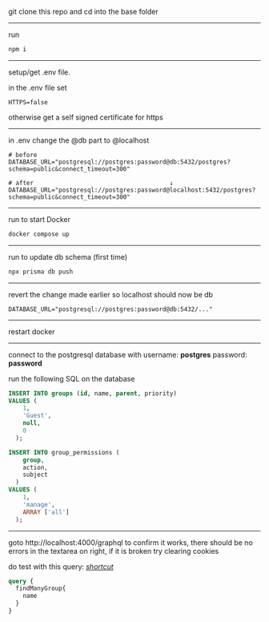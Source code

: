 git clone this repo and cd into the base folder

<hr>

run 
```bash
npm i
```

<hr>

setup/get .env file.

in the .env file set
```properties
HTTPS=false
```
otherwise get a self signed certificate for https

<hr>

in .env change the @db part to @localhost
```properties
# before
DATABASE_URL="postgresql://postgres:password@db:5432/postgres?schema=public&connect_timeout=300"

# after                                      ↓
DATABASE_URL="postgresql://postgres:password@localhost:5432/postgres?schema=public&connect_timeout=300"
```

<hr>

run to start Docker
```bash
docker compose up
```

<hr>

run to update db schema (first time)
```bash
npx prisma db push
```

<hr>

revert the change made earlier so localhost should now be db
```properties
DATABASE_URL="postgresql://postgres:password@db:5432/..."
```

<hr>

restart docker

<hr>

connect to the postgresql database with
username: **postgres**
password: **password**


run the following SQL on the database

```sql
INSERT INTO groups (id, name, parent, priority)
VALUES (
    1,
    'Guest',
    null,
    0
  );

INSERT INTO group_permissions (
    group,
    action,
    subject
  )
VALUES (
    1,
    'manage',
    ARRAY ['all']
  );
```

<hr>

goto http://localhost:4000/graphql to confirm it works,
there should be no errors in the textarea on right,
if it is broken try clearing cookies 

do test with this query:
[*shortcut*](http://localhost:4000/graphql?query=query+%7B%0A++findManyGroup%7B%0A++++name%0A++%7D%0A%7D)
```sql
query {
  findManyGroup{
    name
  }
}
```
